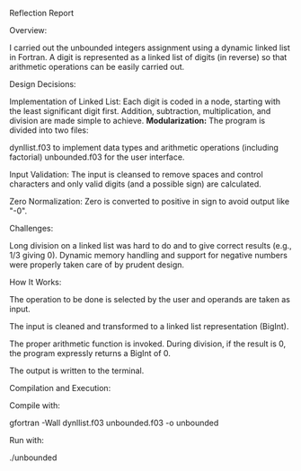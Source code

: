 Reflection Report 

Overview: 

I carried out the unbounded integers assignment using a dynamic linked list in Fortran. A digit is represented as a linked list of digits (in reverse) so that arithmetic operations can be easily carried out. 

Design Decisions:

Implementation of Linked List: Each digit is coded in a node, starting with the least significant digit first. Addition, subtraction, multiplication, and division are made simple to achieve. **Modularization:** The program is divided into two files: 

dynllist.f03 to implement data types and arithmetic operations (including factorial) unbounded.f03 for the user interface. 

Input Validation: The input is cleansed to remove spaces and control characters and only valid digits (and a possible sign) are calculated. 

Zero Normalization: Zero is converted to positive in sign to avoid output like "-0". 

Challenges:

Long division on a linked list was hard to do and to give correct results (e.g., 1/3 giving 0). Dynamic memory handling and support for negative numbers were properly taken care of by prudent design. 

How It Works:

The operation to be done is selected by the user and operands are taken as input. 

The input is cleaned and transformed to a linked list representation (BigInt). 

The proper arithmetic function is invoked. During division, if the result is 0, the program expressly returns a BigInt of 0. 

The output is written to the terminal. 

Compilation and Execution:

Compile with:

gfortran -Wall dynllist.f03 unbounded.f03 -o unbounded 

Run with:

./unbounded 
